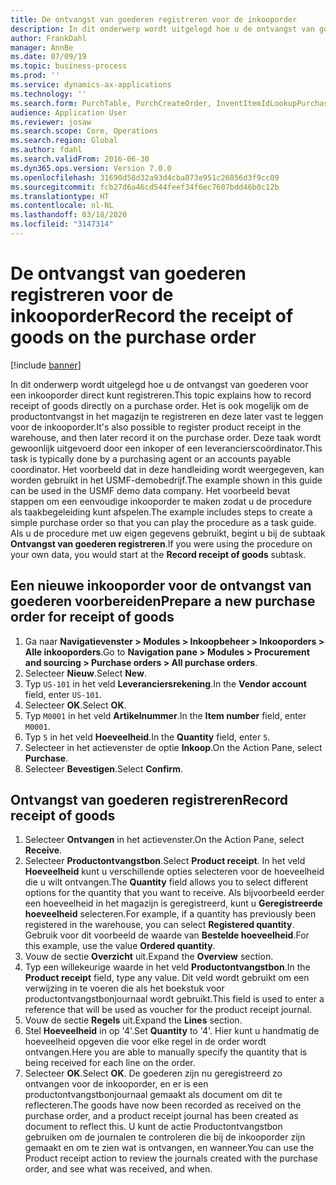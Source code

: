 ```yaml
---
title: De ontvangst van goederen registreren voor de inkooporder
description: In dit onderwerp wordt uitgelegd hoe u de ontvangst van goederen voor een inkooporder direct kunt registreren.
author: FrankDahl
manager: AnnBe
ms.date: 07/09/19
ms.topic: business-process
ms.prod: ''
ms.service: dynamics-ax-applications
ms.technology: ''
ms.search.form: PurchTable, PurchCreateOrder, InventItemIdLookupPurchase, PurchEditLines
audience: Application User
ms.reviewer: josaw
ms.search.scope: Core, Operations
ms.search.region: Global
ms.author: fdahl
ms.search.validFrom: 2016-06-30
ms.dyn365.ops.version: Version 7.0.0
ms.openlocfilehash: 31690d58d32a93d4cba873e951c26856d3f9cc09
ms.sourcegitcommit: fcb27d6a46cd544feef34f6ec7607bdd46b0c12b
ms.translationtype: HT
ms.contentlocale: nl-NL
ms.lasthandoff: 03/18/2020
ms.locfileid: "3147314"
---
```

# <a name="record-the-receipt-of-goods-on-the-purchase-order"></a><span data-ttu-id="3dfde-103">De ontvangst van goederen registreren voor de inkooporder</span><span class="sxs-lookup"><span data-stu-id="3dfde-103">Record the receipt of goods on the purchase order</span></span>

[!include [banner](../../includes/banner.md)]

<span data-ttu-id="3dfde-104">In dit onderwerp wordt uitgelegd hoe u de ontvangst van goederen voor een inkooporder direct kunt registreren.</span><span class="sxs-lookup"><span data-stu-id="3dfde-104">This topic explains how to record receipt of goods directly on a purchase order.</span></span> <span data-ttu-id="3dfde-105">Het is ook mogelijk om de productontvangst in het magazijn te registreren en deze later vast te leggen voor de inkooporder.</span><span class="sxs-lookup"><span data-stu-id="3dfde-105">It's also possible to register product receipt in the warehouse, and then later record it on the purchase order.</span></span> <span data-ttu-id="3dfde-106">Deze taak wordt gewoonlijk uitgevoerd door een inkoper of een leverancierscoördinator.</span><span class="sxs-lookup"><span data-stu-id="3dfde-106">This task is typically done by a purchasing agent or an accounts payable coordinator.</span></span> <span data-ttu-id="3dfde-107">Het voorbeeld dat in deze handleiding wordt weergegeven, kan worden gebruikt in het USMF-demobedrijf.</span><span class="sxs-lookup"><span data-stu-id="3dfde-107">The example shown in this guide can be used in the USMF demo data company.</span></span> <span data-ttu-id="3dfde-108">Het voorbeeld bevat stappen om een eenvoudige inkooporder te maken zodat u de procedure als taakbegeleiding kunt afspelen.</span><span class="sxs-lookup"><span data-stu-id="3dfde-108">The example includes steps to create a simple purchase order so that you can play the procedure as a task guide.</span></span> <span data-ttu-id="3dfde-109">Als u de procedure met uw eigen gegevens gebruikt, begint u bij de subtaak **Ontvangst van goederen registreren**.</span><span class="sxs-lookup"><span data-stu-id="3dfde-109">If you were using the procedure on your own data, you would start at the **Record receipt of goods** subtask.</span></span>


## <a name="prepare-a-new-purchase-order-for-receipt-of-goods"></a><span data-ttu-id="3dfde-110">Een nieuwe inkooporder voor de ontvangst van goederen voorbereiden</span><span class="sxs-lookup"><span data-stu-id="3dfde-110">Prepare a new purchase order for receipt of goods</span></span>
1. <span data-ttu-id="3dfde-111">Ga naar **Navigatievenster > Modules > Inkoopbeheer > Inkooporders > Alle inkooporders**.</span><span class="sxs-lookup"><span data-stu-id="3dfde-111">Go to **Navigation pane > Modules > Procurement and sourcing > Purchase orders > All purchase orders**.</span></span>
2. <span data-ttu-id="3dfde-112">Selecteer **Nieuw**.</span><span class="sxs-lookup"><span data-stu-id="3dfde-112">Select **New**.</span></span>
3. <span data-ttu-id="3dfde-113">Typ `US-101` in het veld **Leveranciersrekening**.</span><span class="sxs-lookup"><span data-stu-id="3dfde-113">In the **Vendor account** field, enter `US-101`.</span></span>
4. <span data-ttu-id="3dfde-114">Selecteer **OK**.</span><span class="sxs-lookup"><span data-stu-id="3dfde-114">Select **OK**.</span></span>
5. <span data-ttu-id="3dfde-115">Typ `M0001` in het veld **Artikelnummer**.</span><span class="sxs-lookup"><span data-stu-id="3dfde-115">In the **Item number** field, enter `M0001`.</span></span>
6. <span data-ttu-id="3dfde-116">Typ `5` in het veld **Hoeveelheid**.</span><span class="sxs-lookup"><span data-stu-id="3dfde-116">In the **Quantity** field, enter `5`.</span></span>
7. <span data-ttu-id="3dfde-117">Selecteer in het actievenster de optie **Inkoop**.</span><span class="sxs-lookup"><span data-stu-id="3dfde-117">On the Action Pane, select **Purchase**.</span></span>
8. <span data-ttu-id="3dfde-118">Selecteer **Bevestigen**.</span><span class="sxs-lookup"><span data-stu-id="3dfde-118">Select **Confirm**.</span></span>

## <a name="record-receipt-of-goods"></a><span data-ttu-id="3dfde-119">Ontvangst van goederen registreren</span><span class="sxs-lookup"><span data-stu-id="3dfde-119">Record receipt of goods</span></span>
1. <span data-ttu-id="3dfde-120">Selecteer **Ontvangen** in het actievenster.</span><span class="sxs-lookup"><span data-stu-id="3dfde-120">On the Action Pane, select **Receive**.</span></span>
2. <span data-ttu-id="3dfde-121">Selecteer **Productontvangstbon**.</span><span class="sxs-lookup"><span data-stu-id="3dfde-121">Select **Product receipt**.</span></span> <span data-ttu-id="3dfde-122">In het veld **Hoeveelheid** kunt u verschillende opties selecteren voor de hoeveelheid die u wilt ontvangen.</span><span class="sxs-lookup"><span data-stu-id="3dfde-122">The **Quantity** field allows you to select different options for the quantity that you want to receive.</span></span> <span data-ttu-id="3dfde-123">Als bijvoorbeeld eerder een hoeveelheid in het magazijn is geregistreerd, kunt u **Geregistreerde hoeveelheid** selecteren.</span><span class="sxs-lookup"><span data-stu-id="3dfde-123">For example, if a quantity has previously been registered in the warehouse, you can select **Registered quantity**.</span></span> <span data-ttu-id="3dfde-124">Gebruik voor dit voorbeeld de waarde van **Bestelde hoeveelheid**.</span><span class="sxs-lookup"><span data-stu-id="3dfde-124">For this example, use the value **Ordered quantity**.</span></span>
3. <span data-ttu-id="3dfde-125">Vouw de sectie **Overzicht** uit.</span><span class="sxs-lookup"><span data-stu-id="3dfde-125">Expand the **Overview** section.</span></span>
4. <span data-ttu-id="3dfde-126">Typ een willekeurige waarde in het veld **Productontvangstbon**.</span><span class="sxs-lookup"><span data-stu-id="3dfde-126">In the **Product receipt** field, type any value.</span></span> <span data-ttu-id="3dfde-127">Dit veld wordt gebruikt om een verwijzing in te voeren die als het boekstuk voor productontvangstbonjournaal wordt gebruikt.</span><span class="sxs-lookup"><span data-stu-id="3dfde-127">This field is used to enter a reference that will be used as voucher for the product receipt journal.</span></span>  
5. <span data-ttu-id="3dfde-128">Vouw de sectie **Regels** uit.</span><span class="sxs-lookup"><span data-stu-id="3dfde-128">Expand the **Lines** section.</span></span>
6. <span data-ttu-id="3dfde-129">Stel **Hoeveelheid** in op '4'.</span><span class="sxs-lookup"><span data-stu-id="3dfde-129">Set **Quantity** to '4'.</span></span> <span data-ttu-id="3dfde-130">Hier kunt u handmatig de hoeveelheid opgeven die voor elke regel in de order wordt ontvangen.</span><span class="sxs-lookup"><span data-stu-id="3dfde-130">Here you are able to manually specify the quantity that is being received for each line on the order.</span></span>  
7. <span data-ttu-id="3dfde-131">Selecteer **OK**.</span><span class="sxs-lookup"><span data-stu-id="3dfde-131">Select **OK**.</span></span> <span data-ttu-id="3dfde-132">De goederen zijn nu geregistreerd zo ontvangen voor de inkooporder, en er is een productontvangstbonjournaal gemaakt als document om dit te reflecteren.</span><span class="sxs-lookup"><span data-stu-id="3dfde-132">The goods have now been recorded as received on the purchase order, and a product receipt journal has been created as document to reflect this.</span></span> <span data-ttu-id="3dfde-133">U kunt de actie Productontvangstbon gebruiken om de journalen te controleren die bij de inkooporder zijn gemaakt en om te zien wat is ontvangen, en wanneer.</span><span class="sxs-lookup"><span data-stu-id="3dfde-133">You can use the Product receipt action to review the journals created with the purchase order, and see what was received, and when.</span></span>  


